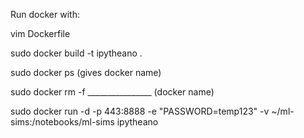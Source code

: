 Run docker with:

vim Dockerfile

sudo docker build -t ipytheano .

sudo docker ps       (gives docker name)

sudo docker rm -f ________________   (docker name)

sudo docker run -d -p 443:8888 -e "PASSWORD=temp123" -v ~/ml-sims:/notebooks/ml-sims ipytheano
